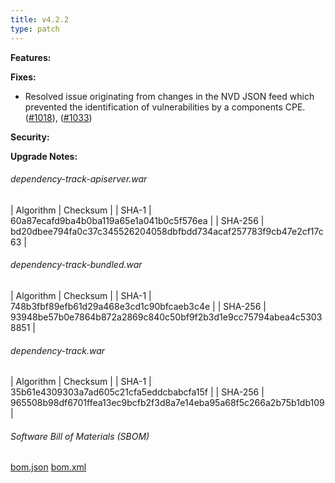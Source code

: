```yaml
---
title: v4.2.2
type: patch
---
```


**Features:**

**Fixes:**
* Resolved issue originating from changes in the NVD JSON feed which prevented the identification of vulnerabilities by a components CPE. ([#1018](https://github.com/DependencyTrack/dependency-track/issues/1018)), ([#1033](https://github.com/DependencyTrack/dependency-track/issues/1033))

**Security:**

**Upgrade Notes:**


###### dependency-track-apiserver.war

| Algorithm | Checksum |
| SHA-1     | 60a87ecafd9ba4b0ba119a65e1a041b0c5f576ea |
| SHA-256   | bd20dbee794fa0c37c345526204058dbfbdd734acaf257783f9cb47e2cf17c63 |

###### dependency-track-bundled.war

| Algorithm | Checksum |
| SHA-1     | 748b3fbf89efb61d29a468e3cd1c90bfcaeb3c4e |
| SHA-256   | 93948be57b0e7864b872a2869c840c50bf9f2b3d1e9cc75794abea4c53038851 |

###### dependency-track.war

| Algorithm | Checksum |
| SHA-1     | 35b61e4309303a7ad605c21cfa5eddcbabcfa15f |
| SHA-256   | 965508b98df6701ffea13ec9bcfb2f3d8a7e14eba95a68f5c266a2b75b1db109 |

###### Software Bill of Materials (SBOM) ######

[bom.json](https://github.com/DependencyTrack/dependency-track/releases/download/4.2.2/bom.json)
[bom.xml](https://github.com/DependencyTrack/dependency-track/releases/download/4.2.2/bom.xml)
